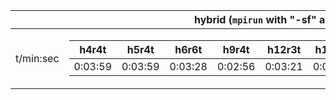 |           |       hybrid (`mpirun` with "-sf" and "-pk")       |
|-----------|----------------------------------------------------|
| t/min:sec | <table>  <thead>  <tr>  <th>h4r4t</th>  <th>h5r4t</th>  <th>h6r6t</th>  <th>h9r4t</th>  <th>h12r3t</th>  <th>h18r2t</th>  <th>h12r6t</th> <th>h18r4t</th>  <th>h36r2t</th>  </tr>  </thead>  <tbody>  <tr>  <td>0:03:59</td>  <td>0:03:59</td>  <td>0:03:28</td>  <td>0:02:56</td>  <td>0:03:21</td>  <td>0:02:42</td>  <td>0:02:34</td>  <td>0:02:16</td> <td>0:01:29</td>  </tr>  </tbody>  </table>      |
